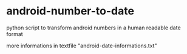 # android-number-to-date

python script to transform android numbers in a human readable date format

more informations in textfile "android-date-informations.txt"